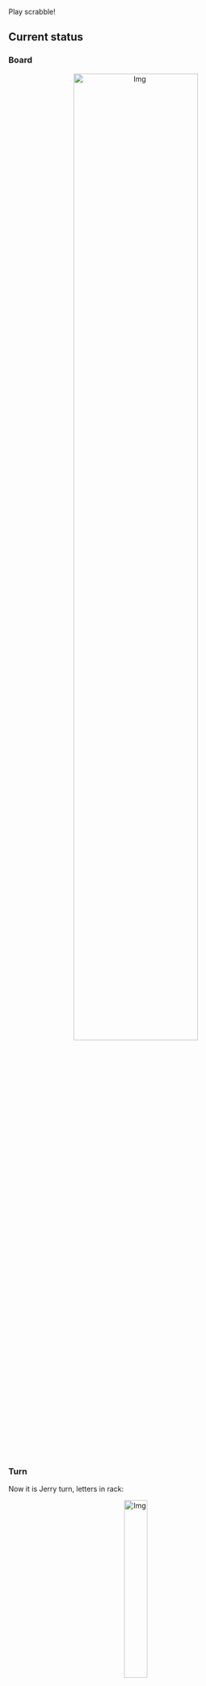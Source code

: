 
Play scrabble!
## Current status
### Board
<p align="center">
<img src="https://raw.githubusercontent.com/radosz99/radosz99/main/board.png" width=70% alt="Img"/>
    </p>
    
### Turn
Now it is Jerry turn, letters in rack:
<p align="center">
<img src="https://raw.githubusercontent.com/radosz99/radosz99/main/rack.png" width=30% alt="Img"/>
</p>

### Game score
| Id | Player name | Points |
  | - | - | - |  
|0 | Tom | 26
|1 | Jerry | 0
## Make the move
Make the move and insert the letters by creating an [issue](https://github.com/radosz99/radosz99/issues/new?title=scrabble%7Cmove%7C7%3AA%3ARIDE&body=Just+push+%27Submit+new+issue%27+or+update+with+your+move.) according to the rules or...

## Possibly best moves  
Are you sure? :smiling_imp: :smiling_imp: :smiling_imp:
<details>
  <summary>Spoiler warning!</summary>
  
  | Id | Move | Issue link | Points |
  | - | - | - | - |  
|1| D:3:antefix | [scrabble&#124;move&#124;D:3:antefix](https://github.com/radosz99/radosz99/issues/new?title=scrabble%7Cmove%7CD%3A3%3Aantefix&body=Just+push+%27Submit+new+issue%27+or+update+with+your+move.) | 34 
|2| F:5:qis | [scrabble&#124;move&#124;F:5:qis](https://github.com/radosz99/radosz99/issues/new?title=scrabble%7Cmove%7CF%3A5%3Aqis&body=Just+push+%27Submit+new+issue%27+or+update+with+your+move.) | 32 
|3| F:3:antisex | [scrabble&#124;move&#124;F:3:antisex](https://github.com/radosz99/radosz99/issues/new?title=scrabble%7Cmove%7CF%3A3%3Aantisex&body=Just+push+%27Submit+new+issue%27+or+update+with+your+move.) | 32 
|4| D:7:fixate | [scrabble&#124;move&#124;D:7:fixate](https://github.com/radosz99/radosz99/issues/new?title=scrabble%7Cmove%7CD%3A7%3Afixate&body=Just+push+%27Submit+new+issue%27+or+update+with+your+move.) | 32 
|5| F:7:sextain | [scrabble&#124;move&#124;F:7:sextain](https://github.com/radosz99/radosz99/issues/new?title=scrabble%7Cmove%7CF%3A7%3Asextain&body=Just+push+%27Submit+new+issue%27+or+update+with+your+move.) | 32 
|6| F:7:sextan | [scrabble&#124;move&#124;F:7:sextan](https://github.com/radosz99/radosz99/issues/new?title=scrabble%7Cmove%7CF%3A7%3Asextan&body=Just+push+%27Submit+new+issue%27+or+update+with+your+move.) | 29 
|7| F:3:taxes | [scrabble&#124;move&#124;F:3:taxes](https://github.com/radosz99/radosz99/issues/new?title=scrabble%7Cmove%7CF%3A3%3Ataxes&body=Just+push+%27Submit+new+issue%27+or+update+with+your+move.) | 28 
|8| F:7:sixte | [scrabble&#124;move&#124;F:7:sixte](https://github.com/radosz99/radosz99/issues/new?title=scrabble%7Cmove%7CF%3A7%3Asixte&body=Just+push+%27Submit+new+issue%27+or+update+with+your+move.) | 28 
|9| E:4:qanat | [scrabble&#124;move&#124;E:4:qanat](https://github.com/radosz99/radosz99/issues/new?title=scrabble%7Cmove%7CE%3A4%3Aqanat&body=Just+push+%27Submit+new+issue%27+or+update+with+your+move.) | 28 
|10| F:3:nexts | [scrabble&#124;move&#124;F:3:nexts](https://github.com/radosz99/radosz99/issues/new?title=scrabble%7Cmove%7CF%3A3%3Anexts&body=Just+push+%27Submit+new+issue%27+or+update+with+your+move.) | 28 
</details>
    
## Latest moves

| Id | Type | Move / Letters to replace | Created words / New letters | Date | Points | Player | Who |
| - | - | - | - | - | - | - | - |
|0| INSERT | 7:D:fasten | ['FASTEN'] | 11/25/2022, 11:21:33 | 26 | Tom | [radosz99](github.com/radosz99) |